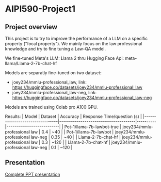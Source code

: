 # AIPI590-Project1
## Project overview
This project is to try to improve the performance of a LLM on a specific property ("focal property"). We mainly focus on the law professional knowledge and try to fine tuning a Law-QA model.

We fine-tuned Meta's LLM: Llama 2 thru Hugging Face Api: meta-llama/Llama-2-7b-chat-hf

Models are separatly fine-tuned on two dataset:
- joey234/mmlu-professional_law, link: https://huggingface.co/datasets/joey234/mmlu-professional_law
- joey234/mmlu-professional_law-neg, link: https://huggingface.co/datasets/joey234/mmlu-professional_law-neg

Models are trained using Colab pro A100 GPU.

Results:
| Model                           | Dataset                               | Accuracy | Response Time/question (s) |
|---------------------------------|---------------------------------------|----------|---------------------------|
| Pot-1/llama-7b-lawbot-true      | joey234/mmlu-professional law         | 0.4      | ~40                       |
| Pot-1/llama-7b-lawbot      | joey234/mmlu-professional law-neg     | 0.35     | ~40                       |
| Llama-2-7b-chat-hf              | joey234/mmlu-professional law         | 0.3      | ~120                      |
| Llama-2-7b-chat-hf              | joey234/mmlu-professional law-neg     | 0.1      | ~120                      |

## Presentation
[Complete PPT presentation](https://docs.google.com/presentation/d/1NdN_7jHaDDYEpvI03shjJ_r_SK1m9z0AVzpvAEUoB90/edit?usp=sharing)

